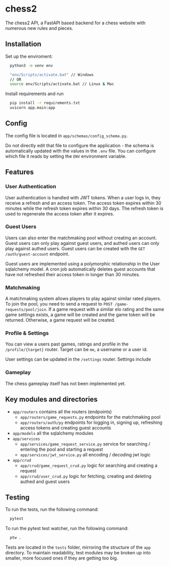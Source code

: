 # chess2

The chess2 API, a FastAPI based backend for a chess website with numerous new rules and pieces.

## Installation

Set up the enviroment:

```bash
  python3 -m venv env

  "env/Scripts/activate.bat" // Windows
  // OR
  source env/Scripts/activate.bat // Linux & Mac
```

Install requirements and run

```bash
  pip install -r requirements.txt
  uvicorn app.main:app
```

## Config

The config file is located in `app/schemas/config_schema.py`.

Do not directly edit that file to configure the application - the schema is automatically updated with the values in the `.env` file.
You can configure which file it reads by setting the `ENV` environment variable.
## Features

### User Authentication
User authentication is handled with JWT tokens. When a user logs in, they receive a refresh and an access token. The access token expires within 30 minutes while the refresh token expires within 30 days. The refresh token is used to regenerate the access token after it expires.

### Guest Users
Users can also enter the matchmaking pool without creating an account. Guest users can only play against guest users, and authed users can only play against authed users. Guest users can be created with the `GET /auth/guest-account` endpoint.

Guest users are implemented using a polymorphic relationship in the User sqlalchemy model. A cron job automatically deletes guest accounts that have not refreshed their access token in longer than 30 minutes.

### Matchmaking
A matchmaking system allows players to play against similar rated players. To join the pool, you need to send a request to `POST /game-requests/pool/join`. If a game request with a similar elo rating and the same game settings exists, a game will be created and the game token will be returned. Otherwise, a game request will be created.

### Profile & Settings
You can view a users past games, ratings and profile in the `/profile/{target}` router. Target can be `me`, a username or a user id.

User settings can be updated in the `/settings` router. Settings include 

### Gameplay
The chess gameplay itself has not been implemented yet.


## Key modules and directories
- `app/routers` contains all the routers (endpoints)
    - `app/routers/game_requests.py` endpoints for the matchmaking pool
    - `app/routers/auth/py` endpoints for logging in, signing up, refreshing access tokens and creating guest accounts
- `app/models` all the sqlalchemy modules
- `app/services`
    - `app/services/game_request_service.py` service for searching / entering the pool and starting a request
    - `app/services/jwt_service.py` all encoding / decoding jwt logic
- `app/crud`
    - `app/crud/game_request_crud.py` logic for searching and creating a request
    - `app/crud/user_crud.py` logic for fetching, creating and deleting authed and guest users

## Testing

To run the tests, run the following command:

```bash
  pytest
```

To run the pytest test watcher, run the following command:

```bash
  ptw .
```

Tests are located in the `tests` folder, mirroring the structure of the `app` directory.
To maintain readability, test modules may be broken up into smaller, more focused ones if they are getting too big.

